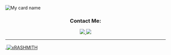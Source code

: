 ![My card name](https://cardivo.vercel.app/api?name=xRASHMITH%20🏹&description=Hi,%20Welcome%20To%20My%20Profile%20❤&image='https://i.ibb.co/c2s9Cbs/LOGOA.png'?q=tbn:ANd9GcR7aMC3bf4bg4l_nhYS2Un9FXbFYcB4T83Shjk8xSUZDh_D61LFpzbpeqLW&s=10?v=4&backgroundColor=%23ecf0f1&discord=xRASHMITH&github=xRASHMITH&)

<h3 align="center">Contact Me:</h3>
<p align="center">
  <a href="https://wa.me/94716314859"><img src="https://img.shields.io/badge/WhatsApp-25D366?style=for-the-badge&logo=whatsapp&logoColor=white" />
  <a href="https:/github.com/xRASHMITH/"><img src="https://img.shields.io/badge/Instagram-E4405F?style=for-the-badge&logo=instagram&logoColor=white" />
  
----


<p>&nbsp;<img align="center" src="https://github-readme-stats.vercel.app/api?username=xRASHMITH&show_icons=true&theme=dark&locale=en" alt="xRASHMITH" /></p>
